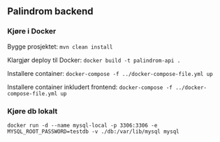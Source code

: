 ## Palindrom backend

### Kjøre i Docker

Bygge prosjektet: `mvn clean install`

Klargjør deploy til Docker: `docker build -t palindrom-api .`

Installere container: `docker-compose -f ../docker-compose-file.yml up`

Installere container inkludert frontend: `docker-compose -f ../docker-compose-file.yml up`

### Kjøre db lokalt

`docker run -d --name mysql-local -p 3306:3306 -e MYSQL_ROOT_PASSWORD=testdb -v ./db:/var/lib/mysql mysql`
